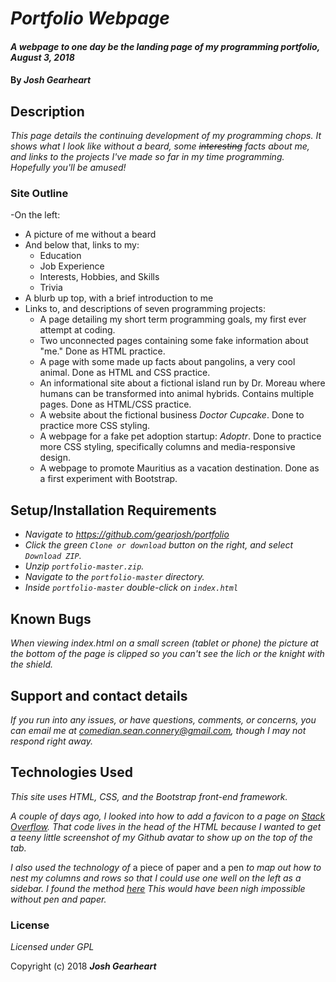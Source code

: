 # _Portfolio Webpage_

#### _A webpage to one day be the landing page of my programming portfolio, August 3, 2018_

#### By _Josh Gearheart_

## Description

_This page details the continuing development of my programming chops.  It shows what I look like without a beard, some ~~interesting~~ facts about me, and links to the projects I've made so far in my time programming.  Hopefully you'll be amused!_

### Site Outline
-On the left:
  - A picture of me without a beard
  - And below that, links to my:
    - Education
    - Job Experience
    - Interests, Hobbies, and Skills
    - Trivia
- A blurb up top, with a brief introduction to me
- Links to, and descriptions of seven programming projects:
  - A page detailing my short term programming goals, my first ever attempt at coding.
  - Two unconnected pages containing some fake information about "me."  Done as HTML practice.
  - A page with some made up facts about pangolins, a very cool animal.  Done as HTML and CSS practice.
  - An informational site about a fictional island run by Dr. Moreau where humans can be transformed into animal hybrids.  Contains multiple pages.  Done as HTML/CSS practice.
  - A website about the fictional business _Doctor Cupcake_.  Done to practice more CSS styling.
  - A webpage for a fake pet adoption startup: _Adoptr_.  Done to practice more CSS styling, specifically columns and media-responsive design.
  - A webpage to promote Mauritius as a vacation destination.  Done as a first experiment with Bootstrap.


## Setup/Installation Requirements

* _Navigate to https://github.com/gearjosh/portfolio_
* _Click the green `Clone or download` button on the right, and select `Download ZIP`._
* _Unzip `portfolio-master.zip`._
* _Navigate to the `portfolio-master` directory._
* _Inside `portfolio-master` double-click on `index.html`_

## Known Bugs

_When viewing index.html on a small screen (tablet or phone) the picture at the bottom of the page is clipped so you can't see the lich or the knight with the shield._

## Support and contact details

_If you run into any issues, or have questions, comments, or concerns, you can email me at comedian.sean.connery@gmail.com, though I may not respond right away._

## Technologies Used

_This site uses HTML, CSS, and the Bootstrap front-end framework._

_A couple of days ago, I looked into how to add a favicon to a page on [Stack Overflow](https://stackoverflow.com/questions/9943771/adding-a-favicon-to-a-static-html-page).  That code lives in the head of the HTML because I wanted to get a teeny little screenshot of my Github avatar to show up on the top of the tab._

_I also used the technology of_ a piece of paper and a pen _to map out how to nest my columns and rows so that I could use one well on the left as a sidebar.  I found the method [here](https://stackoverflow.com/questions/16390370/how-can-i-get-a-bootstrap-column-to-span-multiple-rows?rq=1) This would have been nigh impossible without pen and paper._

### License

*Licensed under GPL*

Copyright (c) 2018 **_Josh Gearheart_**
